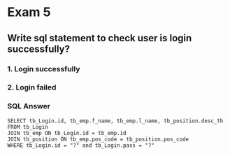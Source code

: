 # Exam 5

## Write sql statement to check user is login successfully?

### 1. Login successfully

### 2. Login failed

### SQL Answer
```
SELECT tb_Login.id, tb_emp.f_name, tb_emp.l_name, tb_position.desc_th FROM tb_Login
JOIN tb_emp ON tb_Login.id = tb_emp.id
JOIN tb_position ON tb_emp.pos_code = tb_position.pos_code
WHERE tb_Login.id = "?" and tb_Login.pass = "?"
```